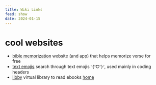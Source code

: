 ```yaml
---
title: Wiki Links
feed: show
date: 2024-01-15
---
```


# cool websites
- [bible memorization](https://web.remem.me/) website (and app) that helps memorize verse for free 
- [text emojis](https://emojicombos.com/) search through text emojis ◝(ᵔᗜᵔ)◜, used mainly in coding headers
- [libby](https://libbyapp.com/) virtual library to read ebooks
[home](/benicerxd.github.io/README.md)